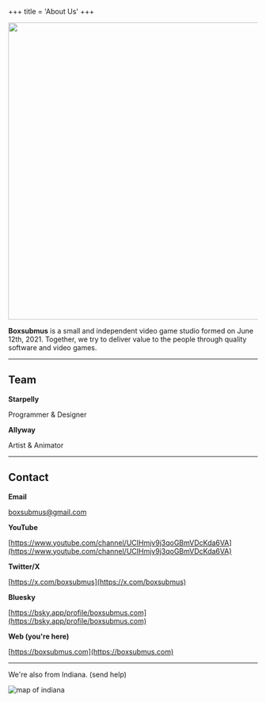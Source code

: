 +++
title = 'About Us'
+++

<img src="/images/wordmark.webp" style="width: 600px; margin: auto; color: #9b8778; border-radius: 0px; display: block; margin: 0 auto">

**Boxsubmus** is a small and independent video game studio formed on June 12th, 2021. Together, 
we try to deliver value to the people through quality software and video games.

<hr>

## Team
**Starpelly**

Programmer & Designer

**Allyway**

Artist & Animator

<hr>

## Contact

**Email**

[boxsubmus@gmail.com](mailto:boxsubmus@gmail.com)

**YouTube**

[https://www.youtube.com/channel/UCIHmjv9j3qoGBmVDcKda6VA](https://www.youtube.com/channel/UCIHmjv9j3qoGBmVDcKda6VA)

**Twitter/X**

[https://x.com/boxsubmus](https://x.com/boxsubmus)

**Bluesky**

[https://bsky.app/profile/boxsubmus.com](https://bsky.app/profile/boxsubmus.com)

**Web (you're here)**

[https://boxsubmus.com](https://boxsubmus.com)

<hr>

We're also from Indiana. (send help)

![map of indiana](/images/about/indiana.webp)
